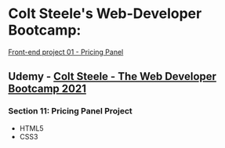 # Colt Steele's Web-Developer Bootcamp: 
[Front-end project 01 - Pricing Panel](https://arpadgbondor.github.io/Colt_Steele_Web-Bootcamp_-_Front-end_project_01_-_Pricing_Panel/)

## Udemy - [Colt Steele - The Web Developer Bootcamp 2021](https://www.udemy.com/course/the-web-developer-bootcamp)
### Section 11: Pricing Panel Project
 - HTML5
 - CSS3
